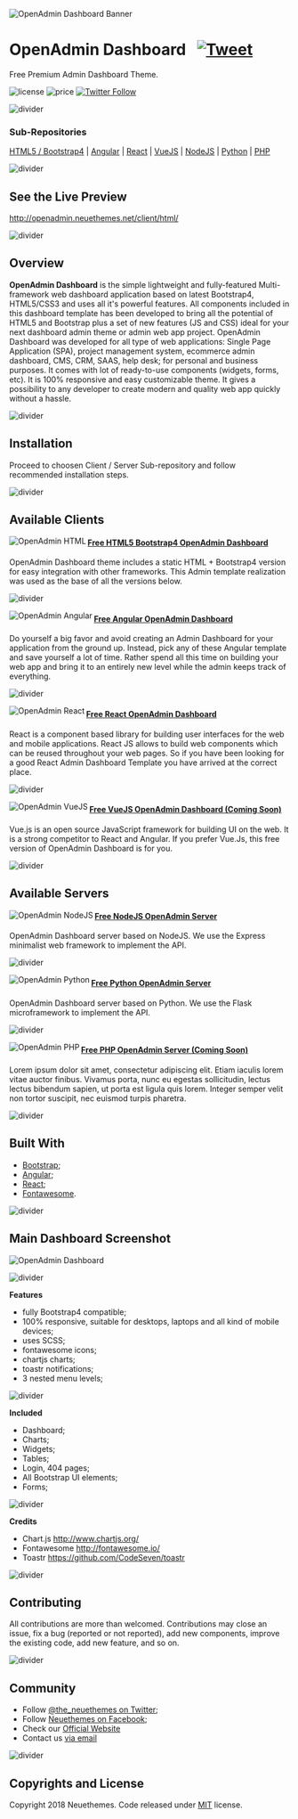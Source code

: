 ![OpenAdmin Dashboard Banner](https://neuethemes.net/wp-content/uploads/github-slide-03.jpg "OpenAdmin Banner")

# OpenAdmin Dashboard &nbsp; [![Tweet](https://img.shields.io/twitter/url/http/shields.io.svg?style=social)](https://twitter.com/intent/tweet?text=Get%20the%20free%20multi-framework%20Admin%20Dashboard%20theme%20&url=https://github.com/Neuethemes/OpenAdmin&via=the_neuethemes&hashtags=admin,dashboard,html5,css3,angular,react) &nbsp;

Free Premium Admin Dashboard Theme.

![license](https://img.shields.io/packagist/l/doctrine/orm.svg)
![price](https://img.shields.io/badge/price-FREE-0098f7.svg)
[![Twitter Follow](https://img.shields.io/twitter/follow/espadrine.svg?style=social&label=Follow)](https://twitter.com/the_neuethemes)

![divider](https://neuethemes.net/wp-content/uploads/transparent-20.png "divider")

### Sub-Repositories
[HTML5 / Bootstrap4](https://github.com/Neuethemes/OpenAdmin-client-Html) | [Angular](https://github.com/Neuethemes/OpenAdmin-client-Angular) | [React](https://github.com/Neuethemes/OpenAdmin-client-React) | [VueJS](https://github.com/Neuethemes/OpenAdmin-client-VueJS) | [NodeJS](https://github.com/Neuethemes/OpenAdmin-server-NodeJS) | [Python](https://github.com/Neuethemes/OpenAdmin-server-Python) | [PHP](https://github.com/Neuethemes/OpenAdmin-server-PHP)

![divider](https://neuethemes.net/wp-content/uploads/transparent-20.png "divider")

## See the Live Preview
http://openadmin.neuethemes.net/client/html/

![divider](https://neuethemes.net/wp-content/uploads/transparent-30.png "divider")

## Overview

**OpenAdmin Dashboard** is the simple lightweight and fully-featured Multi-framework web dashboard application based on latest Bootstrap4, HTML5/CSS3 and uses all it's powerful features. All components included in this dashboard template has been developed to bring all the potential of HTML5 and Bootstrap plus a set of new features (JS and CSS) ideal for your next dashboard admin theme or admin web app project. OpenAdmin Dashboard was developed for all type of web applications: Single Page Application (SPA), project management system, ecommerce admin dashboard, CMS, CRM, SAAS, help desk; for personal and business purposes. It comes with lot of ready-to-use components (widgets, forms, etc). It is 100% responsive and easy customizable theme. It gives a possibility to any developer to create modern and quality web app quickly without a hassle.

![divider](https://neuethemes.net/wp-content/uploads/transparent-30.png "divider")

## Installation
Proceed to choosen Client / Server Sub-repository and follow recommended installation steps.

![divider](https://neuethemes.net/wp-content/uploads/transparent-20.png "divider")

## Available Clients

[<img align="left" src="https://neuethemes.net/wp-content/uploads/logos-tech-01-html.jpg" alt="OpenAdmin HTML">](https://github.com/Neuethemes/OpenAdmin-client-Html)

#### [Free HTML5 Bootstrap4 OpenAdmin Dashboard](https://github.com/Neuethemes/OpenAdmin-client-Html)
OpenAdmin Dashboard theme includes a static HTML + Bootstrap4 version for easy integration with other frameworks. This Admin template realization was used as the base of all the versions below.

![divider](https://neuethemes.net/wp-content/uploads/transparent-20.png "divider")

[<img align="left" src="https://neuethemes.net/wp-content/uploads/logos-tech-02-angular.jpg" alt="OpenAdmin Angular">](https://github.com/Neuethemes/OpenAdmin-client-Angular)

#### [Free Angular OpenAdmin Dashboard](https://github.com/Neuethemes/OpenAdmin-client-Angular)
Do yourself a big favor and avoid creating an Admin Dashboard for your application from the ground up. Instead, pick any of these Angular template and save yourself a lot of time. Rather spend all this time on building your web app and bring it to an entirely new level while the admin keeps track of everything.

![divider](https://neuethemes.net/wp-content/uploads/transparent-20.png "divider")

[<img align="left" src="https://neuethemes.net/wp-content/uploads/logos-tech-03-react.jpg" alt="OpenAdmin React">](https://github.com/Neuethemes/OpenAdmin-client-React)

#### [Free React OpenAdmin Dashboard](https://github.com/Neuethemes/OpenAdmin-client-React)
React is a component based library for building user interfaces for the web and mobile applications. React JS allows to build web components which can be reused throughout your web pages. So if you have been looking for a good React Admin Dashboard Template you have arrived at the correct place.

![divider](https://neuethemes.net/wp-content/uploads/transparent-20.png "divider")

[<img align="left" src="https://neuethemes.net/wp-content/uploads/logos-tech-04-vue.jpg" alt="OpenAdmin VueJS">](https://github.com/Neuethemes/OpenAdmin-client-VueJS)

#### [Free VueJS OpenAdmin Dashboard (Coming Soon)](https://github.com/Neuethemes/OpenAdmin-client-VueJS)
Vue.js is an open source JavaScript framework for building UI on the web. It is a strong competitor to React and Angular. If you prefer Vue.Js, this free version of OpenAdmin Dashboard is for you.

![divider](https://neuethemes.net/wp-content/uploads/transparent-30.png "divider")

## Available Servers

[<img align="left" src="https://neuethemes.net/wp-content/uploads/logos-tech-05-nodejs.jpg" alt="OpenAdmin NodeJS">](https://github.com/Neuethemes/OpenAdmin-server-NodeJS)

#### [Free NodeJS OpenAdmin Server](https://github.com/Neuethemes/OpenAdmin-server-NodeJS)
OpenAdmin Dashboard server based on NodeJS.
We use the Express minimalist web framework to implement the API.

![divider](https://neuethemes.net/wp-content/uploads/transparent-20.png "divider")

[<img align="left" src="https://neuethemes.net/wp-content/uploads/logos-tech-07-phyton.jpg" alt="OpenAdmin Python">](https://github.com/Neuethemes/OpenAdmin-server-Python)

#### [Free Python OpenAdmin Server](https://github.com/Neuethemes/OpenAdmin-server-Python)
OpenAdmin Dashboard server based on Python.
We use the Flask microframework to implement the API.

![divider](https://neuethemes.net/wp-content/uploads/transparent-20.png "divider")

[<img align="left" src="https://neuethemes.net/wp-content/uploads/logos-tech-06-php.jpg" alt="OpenAdmin PHP">](https://github.com/Neuethemes/OpenAdmin-server-PHP)

#### [Free PHP OpenAdmin Server (Coming Soon)](https://github.com/Neuethemes/OpenAdmin-server-PHP)
Lorem ipsum dolor sit amet, consectetur adipiscing elit. Etiam iaculis lorem vitae auctor finibus. Vivamus porta, nunc eu egestas sollicitudin, lectus lectus bibendum sapien, ut porta est ligula quis lorem. Integer semper velit non tortor suscipit, nec euismod turpis pharetra.

![divider](https://neuethemes.net/wp-content/uploads/transparent-30.png "divider")


## Built With
- [Bootstrap](https://getbootstrap.com/);
- [Angular](https://angular.io/);
- [React](https://reactjs.org/);
- [Fontawesome](https://fontawesome.com/).

![divider](https://neuethemes.net/wp-content/uploads/transparent-30.png "divider")

## Main Dashboard Screenshot

![OpenAdmin Dashboard](https://neuethemes.net/wp-content/uploads/01-openadmin-screen-01.jpg "OpenAdmin Dashboard")

![divider](https://neuethemes.net/wp-content/uploads/transparent-30.png "divider")

**Features**
- fully Bootstrap4 compatible;
- 100% responsive, suitable for desktops, laptops and all kind of mobile devices;
- uses SCSS;
- fontawesome icons;
- chartjs charts;
- toastr notifications;
- 3 nested menu levels;

![divider](https://neuethemes.net/wp-content/uploads/transparent-20.png "divider")

**Included**
- Dashboard;
- Charts;
- Widgets;
- Tables;
- Login, 404 pages;
- All Bootstrap UI elements;
- Forms;

![divider](https://neuethemes.net/wp-content/uploads/transparent-20.png "divider")

**Credits**
- Chart.js http://www.chartjs.org/
- Fontawesome http://fontawesome.io/
- Toastr https://github.com/CodeSeven/toastr

![divider](https://neuethemes.net/wp-content/uploads/transparent-20.png "divider")

## Contributing
All contributions are more than welcomed. Contributions may close an issue, fix a bug (reported or not reported), add new components, improve the existing code, add new feature, and so on.

![divider](https://neuethemes.net/wp-content/uploads/transparent-20.png "divider")

## Community
- Follow [@the_neuethemes on Twitter](https://twitter.com/the_neuethemes);
- Follow [Neuethemes on Facebook](https://www.facebook.com/neuethemes/);
- Check our [Official Website](https://neuethemes.net)
- Contact us [via email](info@neuethemes.net)

![divider](https://neuethemes.net/wp-content/uploads/transparent-20.png "divider")

## Copyrights and License
Copyright 2018 Neuethemes. Code released under [MIT](https://opensource.org/licenses/MIT) license.
